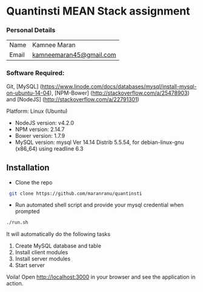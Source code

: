 # Quantinsti MEAN Stack assignment

### Personal Details

|          |                               |
|----------|-------------------------------|
|Name      | Kamnee Maran                  |
|Email     | kamneemaran45@gmail.com       |


### Software Required:
Git, [MySQL] (https://www.linode.com/docs/databases/mysql/install-mysql-on-ubuntu-14-04), [NPM-Bower] (http://stackoverflow.com/a/25478903) and [NodeJS] (http://stackoverflow.com/a/22791301)

Platform: Linux (Ubuntu)

- NodeJS version: v4.2.0
- NPM version: 2.14.7
- Bower version: 1.7.9
- MySQL version: mysql  Ver 14.14 Distrib 5.5.54, for debian-linux-gnu (x86_64) using readline 6.3

Installation
------------
* Clone the repo

```bash
 git clone https://github.com/maranranu/quantinsti
 ```

* Run automated shell script and provide your mysql credential when prompted
```bash
./run.sh
```

It will automatically do the following tasks
 1. Create MySQL database and table
 2. Install client modules
 3. Install server modules
 4. Start server

Voila! Open [http://localhost:3000](http://localhost:3000) in your browser and see
the application in action.
